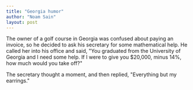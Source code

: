 ```yaml
---
title: "Georgia humor"
author: "Noam Sain"
layout: post
---
```


The owner of a golf course in Georgia was confused about paying an invoice, so he decided to ask his secretary for some mathematical help. He called her into his office and said, "You graduated from the University of Georgia and I need some help. If I were to give you $20,000, minus 14%, how much would you take off?"

The secretary thought a moment, and then replied, "Everything but my earrings."